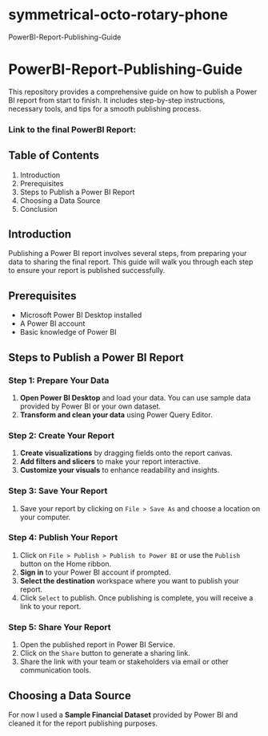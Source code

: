 # symmetrical-octo-rotary-phone
PowerBI-Report-Publishing-Guide
# PowerBI-Report-Publishing-Guide

This repository provides a comprehensive guide on how to publish a Power BI report from start to finish. It includes step-by-step instructions, necessary tools, and tips for a smooth publishing process. 
### Link to the final PowerBI Report:

## Table of Contents
1. Introduction
2. Prerequisites
3. Steps to Publish a Power BI Report
4. Choosing a Data Source
5. Conclusion

## Introduction
Publishing a Power BI report involves several steps, from preparing your data to sharing the final report. This guide will walk you through each step to ensure your report is published successfully.

## Prerequisites
- Microsoft Power BI Desktop installed
- A Power BI account
- Basic knowledge of Power BI

## Steps to Publish a Power BI Report

### Step 1: Prepare Your Data
1. **Open Power BI Desktop** and load your data. You can use sample data provided by Power BI or your own dataset.
2. **Transform and clean your data** using Power Query Editor.

### Step 2: Create Your Report
1. **Create visualizations** by dragging fields onto the report canvas.
2. **Add filters and slicers** to make your report interactive.
3. **Customize your visuals** to enhance readability and insights.

### Step 3: Save Your Report
1. Save your report by clicking on `File > Save As` and choose a location on your computer.

### Step 4: Publish Your Report
1. Click on `File > Publish > Publish to Power BI` or use the `Publish` button on the Home ribbon.
2. **Sign in** to your Power BI account if prompted.
3. **Select the destination** workspace where you want to publish your report.
4. Click `Select` to publish. Once publishing is complete, you will receive a link to your report.

### Step 5: Share Your Report
1. Open the published report in Power BI Service.
2. Click on the `Share` button to generate a sharing link.
3. Share the link with your team or stakeholders via email or other communication tools.

## Choosing a Data Source
For now I used a **Sample Financial Dataset** provided by Power BI and cleaned it for the report publishing purposes.
